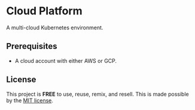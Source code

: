 # Cloud Platform

A multi-cloud Kubernetes environment.

## Prerequisites

- A cloud account with either AWS or GCP.

## License

This project is __FREE__ to use, reuse, remix, and resell.
This is made possible by the [MIT license](/LICENSE).
